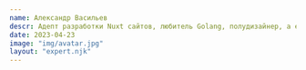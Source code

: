 ```yaml
---
name: Александр Васильев
descr: Адепт разработки Nuxt сайтов, любитель Golang, полудизайнер, а ещё использует Arch и ищет выход из Neovim
date: 2023-04-23
image: "img/avatar.jpg"
layout: "expert.njk"
---
```

